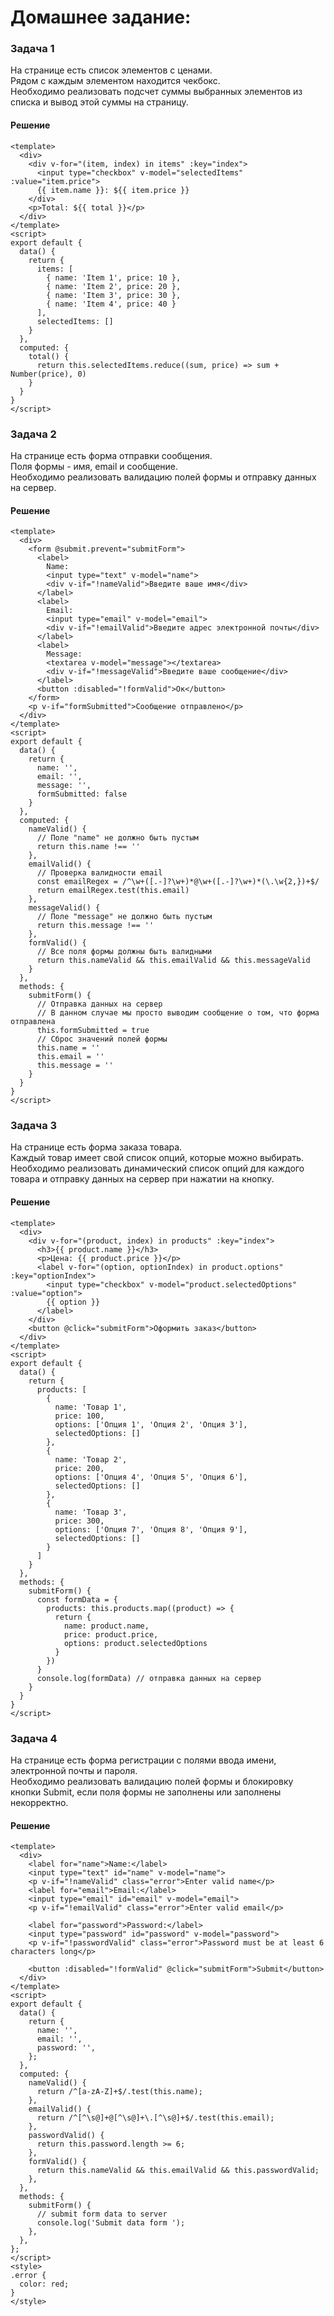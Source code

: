 # Домашнее задание:

### Задача 1

На странице есть список элементов с ценами.\
Рядом с каждым элементом находится чекбокс. \
Необходимо реализовать подсчет суммы выбранных элементов из списка и вывод этой суммы на страницу.

#### Решение

```vue
<template>
  <div>
    <div v-for="(item, index) in items" :key="index">
      <input type="checkbox" v-model="selectedItems" :value="item.price">
      {{ item.name }}: ${{ item.price }}
    </div>
    <p>Total: ${{ total }}</p>
  </div>
</template>
<script>
export default {
  data() {
    return {
      items: [
        { name: 'Item 1', price: 10 },
        { name: 'Item 2', price: 20 },
        { name: 'Item 3', price: 30 },
        { name: 'Item 4', price: 40 }
      ],
      selectedItems: []
    }
  },
  computed: {
    total() {
      return this.selectedItems.reduce((sum, price) => sum + Number(price), 0)
    }
  }
}
</script>
```

### Задача 2

На странице есть форма отправки сообщения. \
Поля формы - имя, email и сообщение.\
Необходимо реализовать валидацию полей формы и отправку данных на сервер.

#### Решение

```vue
<template>
  <div>
    <form @submit.prevent="submitForm">
      <label>
        Name:
        <input type="text" v-model="name">
        <div v-if="!nameValid">Введите ваше имя</div>
      </label>
      <label>
        Email:
        <input type="email" v-model="email">
        <div v-if="!emailValid">Введите адрес электронной почты</div>
      </label>
      <label>
        Message:
        <textarea v-model="message"></textarea>
        <div v-if="!messageValid">Введите ваше сообщение</div>
      </label>
      <button :disabled="!formValid">Ок</button>
    </form>
    <p v-if="formSubmitted">Сообщение отправлено</p>
  </div>
</template>
<script>
export default {
  data() {
    return {
      name: '',
      email: '',
      message: '',
      formSubmitted: false
    }
  },
  computed: {
    nameValid() {
      // Поле "name" не должно быть пустым
      return this.name !== ''
    },
    emailValid() {
      // Проверка валидности email
      const emailRegex = /^\w+([.-]?\w+)*@\w+([.-]?\w+)*(\.\w{2,})+$/
      return emailRegex.test(this.email)
    },
    messageValid() {
      // Поле "message" не должно быть пустым
      return this.message !== ''
    },
    formValid() {
      // Все поля формы должны быть валидными
      return this.nameValid && this.emailValid && this.messageValid
    }
  },
  methods: {
    submitForm() {
      // Отправка данных на сервер
      // В данном случае мы просто выводим сообщение о том, что форма отправлена
      this.formSubmitted = true
      // Сброс значений полей формы
      this.name = ''
      this.email = ''
      this.message = ''
    }
  }
}
</script>
```

### Задача 3

На странице есть форма заказа товара. \
Каждый товар имеет свой список опций, которые можно выбирать.\
Необходимо реализовать динамический список опций для каждого товара и отправку данных на сервер при нажатии на кнопку.

#### Решение

```vue
<template>
  <div>
    <div v-for="(product, index) in products" :key="index">
      <h3>{{ product.name }}</h3>
      <p>Цена: {{ product.price }}</p>
      <label v-for="(option, optionIndex) in product.options" :key="optionIndex">
        <input type="checkbox" v-model="product.selectedOptions" :value="option">
        {{ option }}
      </label>
    </div>
    <button @click="submitForm">Оформить заказ</button>
  </div>
</template>
<script>
export default {
  data() {
    return {
      products: [
        {
          name: 'Товар 1',
          price: 100,
          options: ['Опция 1', 'Опция 2', 'Опция 3'],
          selectedOptions: []
        },
        {
          name: 'Товар 2',
          price: 200,
          options: ['Опция 4', 'Опция 5', 'Опция 6'],
          selectedOptions: []
        },
        {
          name: 'Товар 3',
          price: 300,
          options: ['Опция 7', 'Опция 8', 'Опция 9'],
          selectedOptions: []
        }
      ]
    }
  },
  methods: {
    submitForm() {
      const formData = {
        products: this.products.map((product) => {
          return {
            name: product.name,
            price: product.price,
            options: product.selectedOptions
          }
        })
      }
      console.log(formData) // отправка данных на сервер
    }
  }
}
</script>

```

### Задача 4

На странице есть форма регистрации с полями ввода имени, электронной почты и пароля. \
Необходимо реализовать валидацию полей формы и блокировку кнопки Submit, если поля формы не заполнены или заполнены некорректно.

#### Решение

```vue
<template>
  <div>
    <label for="name">Name:</label>
    <input type="text" id="name" v-model="name">
    <p v-if="!nameValid" class="error">Enter valid name</p>
    <label for="email">Email:</label>
    <input type="email" id="email" v-model="email">
    <p v-if="!emailValid" class="error">Enter valid email</p>

    <label for="password">Password:</label>
    <input type="password" id="password" v-model="password">
    <p v-if="!passwordValid" class="error">Password must be at least 6 characters long</p>

    <button :disabled="!formValid" @click="submitForm">Submit</button>
  </div>
</template>
<script>
export default {
  data() {
    return {
      name: '',
      email: '',
      password: '',
    };
  },
  computed: {
    nameValid() {
      return /^[a-zA-Z]+$/.test(this.name);
    },
    emailValid() {
      return /^[^\s@]+@[^\s@]+\.[^\s@]+$/.test(this.email);
    },
    passwordValid() {
      return this.password.length >= 6;
    },
    formValid() {
      return this.nameValid && this.emailValid && this.passwordValid;
    },
  },
  methods: {
    submitForm() {
      // submit form data to server
      console.log('Submit data form ');
    },
  },
};
</script>
<style>
.error {
  color: red;
}
</style>
```
